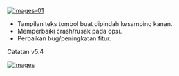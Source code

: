 [![images-01](https://raw.githubusercontent.com/FrogasQ/Catatan/main/images/20220215_192604.jpg)](https://github.com/FrogasQ/Catatan/blob/main/changelogs/v5.4.md)

- Tampilan teks tombol buat dipindah kesamping kanan.
- Memperbaiki crash/rusak pada opsi.
- Perbaikan bug/peningkatan fitur.

Catatan v5.4

[![images](https://raw.githubusercontent.com/FrogasQ/Catatan/main/images/button_3.png)](https://github.com/FrogasQ/Catatan/releases/tag/5.4)
